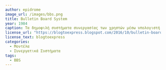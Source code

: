 ```yaml
---
author: epidrome
image_url: /images/bbs.png
title: Bulletin Board System 
year: 1984
caption: Τα δημοφιλή συστήματα συνεργασίας των χρηστών μέσω υπολογιστή είναι τόσο παλιά όσο και οι πρώτοι οικιακοί ΗΥ με δυνατότητα δικτύωσης μέσω τηλεφώνου όπου η συνεργασία γινόταν με τα BBS.
license_url: "https://blogtoexpress.blogspot.com/2016/10/bulletin-board-system-grandfather-of.html"
license_text: blogtoexpress 
categories:
  - Μοντέλα
  - Συνεργατικά Συστήματα
tags:
  - BBS
---
```

